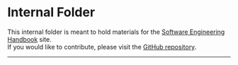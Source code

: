 # Internal Folder

This internal folder is meant to hold materials for the [Software Engineering Handbook][1] site.  
If you would like to contribute, please visit the [GitHub repository][2].

---

[1]: http://software-engineering-handbook.com/
[2]: https://github.com/uribench/software-engineering-handbook